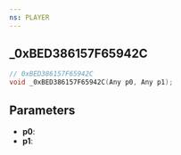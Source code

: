 ```yaml
---
ns: PLAYER
---
```

## _0xBED386157F65942C

```c
// 0xBED386157F65942C
void _0xBED386157F65942C(Any p0, Any p1);
```

## Parameters
* **p0**:
* **p1**:
